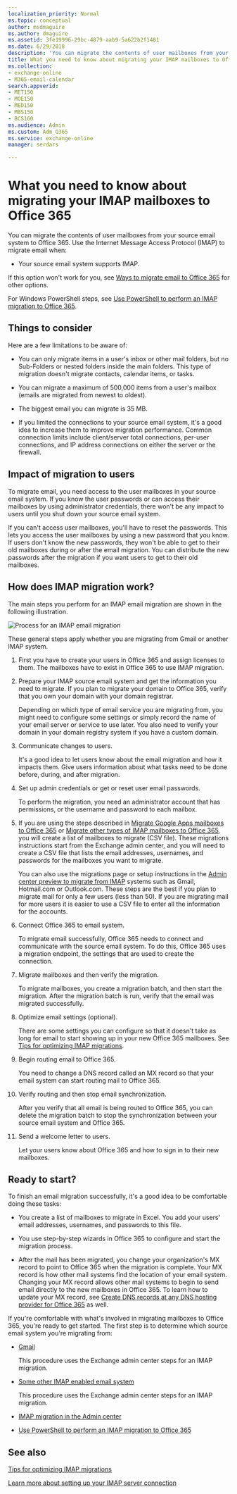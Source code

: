 ```yaml
---
localization_priority: Normal
ms.topic: conceptual
author: msdmaguire
ms.author: dmaguire
ms.assetid: 3fe19996-29bc-4879-aab9-5a622b2f1481
ms.date: 6/29/2018
description: 'You can migrate the contents of user mailboxes from your source email system to Office 365. Use the Internet Message Access Protocol (IMAP) to migrate email when:'
title: What you need to know about migrating your IMAP mailboxes to Office 365
ms.collection: 
- exchange-online
- M365-email-calendar
search.appverid:
- MET150
- MOE150
- MED150
- MBS150
- BCS160
ms.audience: Admin
ms.custom: Adm_O365
ms.service: exchange-online
manager: serdars

---
```


# What you need to know about migrating your IMAP mailboxes to Office 365

You can migrate the contents of user mailboxes from your source email system to Office 365. Use the Internet Message Access Protocol (IMAP) to migrate email when:

- Your source email system supports IMAP.

If this option won't work for you, see [Ways to migrate email to Office 365](../mailbox-migration.md) for other options.

For Windows PowerShell steps, see [Use PowerShell to perform an IMAP migration to Office 365](https://go.microsoft.com/fwlink/p/?LinkID=615256).

## Things to consider

Here are a few limitations to be aware of:

- You can only migrate items in a user's inbox or other mail folders, but no Sub-Folders or nested folders inside the main folders. This type of migration doesn't migrate contacts, calendar items, or tasks. 

- You can migrate a maximum of 500,000 items from a user's mailbox (emails are migrated from newest to oldest).

- The biggest email you can migrate is 35 MB.

- If you limited the connections to your source email system, it's a good idea to increase them to improve migration performance. Common connection limits include client/server total connections, per-user connections, and IP address connections on either the server or the firewall.

## Impact of migration to users

To migrate email, you need access to the user mailboxes in your source email system. If you know the user passwords or can access their mailboxes by using administrator credentials, there won't be any impact to users until you shut down your source email system.

If you can't access user mailboxes, you'll have to reset the passwords. This lets you access the user mailboxes by using a new password that you know. If users don't know the new passwords, they won't be able to get to their old mailboxes during or after the email migration. You can distribute the new passwords after the migration if you want users to get to their old mailboxes.

## How does IMAP migration work?

The main steps you perform for an IMAP email migration are shown in the following illustration.

![Process for an IMAP email migration](../media/9520806b-91a5-4a1a-ac9c-9cd1a3964ebc.png)

These general steps apply whether you are migrating from Gmail or another IMAP system.

1. First you have to create your users in Office 365 and assign licenses to them. The mailboxes have to exist in Office 365 to use IMAP migration.

2. Prepare your IMAP source email system and get the information you need to migrate. If you plan to migrate your domain to Office 365, verify that you own your domain with your domain registrar.

    Depending on which type of email service you are migrating from, you might need to configure some settings or simply record the name of your email server or service to use later. You also need to verify your domain in your domain registry system if you have a custom domain.

3. Communicate changes to users.

    It's a good idea to let users know about the email migration and how it impacts them. Give users information about what tasks need to be done before, during, and after migration.

4. Set up admin credentials or get or reset user email passwords.

    To perform the migration, you need an administrator account that has permissions, or the username and password to each mailbox.

5. If you are using the steps described in [Migrate Google Apps mailboxes to Office 365](migrate-g-suite-mailboxes.md) or [Migrate other types of IMAP mailboxes to Office 365](migrate-other-types-of-imap-mailboxes.md), you will create a list of mailboxes to migrate (CSV file). These migrations instructions start from the Exchange admin center, and you will need to create a CSV file that lists the email addresses, usernames, and passwords for the mailboxes you want to migrate.

    You can also use the migrations page or setup instructions in the [Admin center preview to migrate from IMAP](imap-migration-in-the-admin-center.md) systems such as Gmail, Hotmail.com or Outlook.com. These steps are the best if you plan to migrate mail for only a few users (less than 50). If you are migrating mail for more users it is easier to use a CSV file to enter all the information for the accounts.

6. Connect Office 365 to email system.

    To migrate email successfully, Office 365 needs to connect and communicate with the source email system. To do this, Office 365 uses a migration endpoint, the settings that are used to create the connection.

7. Migrate mailboxes and then verify the migration.

    To migrate mailboxes, you create a migration batch, and then start the migration. After the migration batch is run, verify that the email was migrated successfully.

8. Optimize email settings (optional).

    There are some settings you can configure so that it doesn't take as long for email to start showing up in your new Office 365 mailboxes. See [Tips for optimizing IMAP migrations](optimizing-imap-migrations.md).

9. Begin routing email to Office 365.

    You need to change a DNS record called an MX record so that your email system can start routing mail to Office 365.

10. Verify routing and then stop email synchronization.

    After you verify that all email is being routed to Office 365, you can delete the migration batch to stop the synchronization between your source email system and Office 365.

11. Send a welcome letter to users.

    Let your users know about Office 365 and how to sign in to their new mailboxes.

## Ready to start?

To finish an email migration successfully, it's a good idea to be comfortable doing these tasks:

- You create a list of mailboxes to migrate in Excel. You add your users' email addresses, usernames, and passwords to this file.

- You use step-by-step wizards in Office 365 to configure and start the migration process.

- After the mail has been migrated, you change your organization's MX record to point to Office 365 when the migration is complete. Your MX record is how other mail systems find the location of your email system. Changing your MX record allows other mail systems to begin to send email directly to the new mailboxes in Office 365. To learn how to update your MX record, see [Create DNS records at any DNS hosting provider for Office 365](https://go.microsoft.com/fwlink/p/?LinkId=397449) as well.

If you're comfortable with what's involved in migrating mailboxes to Office 365, you're ready to get started. The first step is to determine which source email system you're migrating from:

- [Gmail](migrate-g-suite-mailboxes.md)

    This procedure uses the Exchange admin center steps for an IMAP migration.

- [Some other IMAP enabled email system](migrate-other-types-of-imap-mailboxes.md)

    This procedure uses the Exchange admin center steps for an IMAP migration.

- [IMAP migration in the Admin center](imap-migration-in-the-admin-center.md)

- [Use PowerShell to perform an IMAP migration to Office 365](https://go.microsoft.com/fwlink/p/?LinkId=615256)

## See also

[Tips for optimizing IMAP migrations](optimizing-imap-migrations.md)

[Learn more about setting up your IMAP server connection](setting-up-your-imap-server-connection.md)


